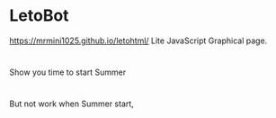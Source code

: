 # LetoBot
https://mrmini1025.github.io/letohtml/ 
Lite JavaScript Graphical page.
#
Show you time to start Summer
#
But not work when Summer start,
